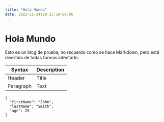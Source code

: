 ```yaml
---
title: "Hola Mundo"
date: 2022-11-24T20:25:19-06:00
---
```

# Hola Mundo

Esto es un blog de prueba, no recuerdo como se hace Markdown, pero está divertido de todas formas intentarlo. 

| Syntax | Description |
| ----------- | ----------- |
| Header | Title |
| Paragraph | Text |

```
{
  "firstName": "John",
  "lastName": "Smith",
  "age": 25
}
```